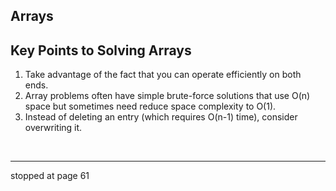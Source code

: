## Arrays

## Key Points to Solving Arrays
1. Take advantage of the fact that you can operate efficiently on both ends.
2. Array problems often have simple brute-force solutions that use O(n) space but sometimes need reduce space complexity to O(1).
3. Instead of deleting an entry (which requires O(n-1) time), consider overwriting it.

<br>
<hr>


stopped at page 61